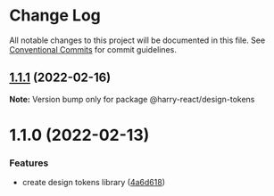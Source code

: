 # Change Log

All notable changes to this project will be documented in this file.
See [Conventional Commits](https://conventionalcommits.org) for commit guidelines.

## [1.1.1](https://github.com/harry524483/harry-react/compare/@harry-react/design-tokens@1.1.0...@harry-react/design-tokens@1.1.1) (2022-02-16)

**Note:** Version bump only for package @harry-react/design-tokens





# 1.1.0 (2022-02-13)


### Features

* create design tokens library ([4a6d618](https://github.com/harry524483/harry-react/commit/4a6d618219f16060d10f6a39da2256782ef1d6fa))
